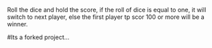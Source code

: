 Roll the dice and hold the score, if the roll of dice is equal to one, it will switch to next player, else the first player tp scor 100 or more will be a winner.

#Its a forked project...
